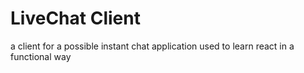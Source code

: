 
# LiveChat Client

a client for a possible instant chat application used to learn react in a functional way
